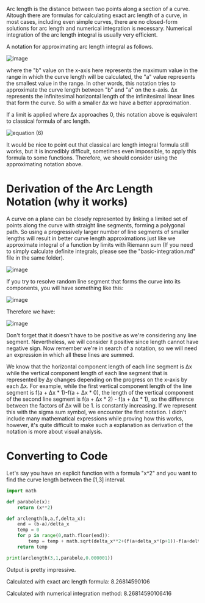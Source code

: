 Arc length is the distance between two points along a section of a curve. Altough there are formulas for calculating exact arc length of a curve, in most cases, including even simple curves, there are no closed-form solutions for arc length and numerical integration is necessary. Numerical integration of the arc length integral is usually very efficient.

A notation for approximating arc length integral as follows.

![image](https://github.com/user-attachments/assets/ab84e843-bedb-4632-84c7-9febdafc9add)


where the "b" value on the x-axis here represents the maximum value in the range in which the curve length will be calculated, the "a" value represents the smallest value in the range. In other words, this notation tries to approximate the curve length between "b" and "a" on the x-axis. Δx represents the infinitesimal horizontal length of the infinitesimal linear lines that form the curve. So with a smaller Δx we have a better approximation.

If a limit is applied where Δx approaches 0, this notation above is equivalent to classical formula of arc length.

![equation (6)](https://github.com/user-attachments/assets/1e862390-007a-4fa2-abac-974511af3a99)






It would be nice to point out that classical arc length integral formula still works, but it is incredibly difficult, sometimes even impossible, to apply this formula to some functions.
Therefore, we should consider using the approximating notation above.

# Derivation of the Arc Length Notation (why it works)
A curve on a plane can be closely represented by linking a limited set of points along the curve with straight line segments, forming a polygonal path.
So using a progressively larger number of line segments of smaller lengths will result in better curve length approximations just like we approximate integral of a function by limits with Riemann sum (If you need to simply calculate definite integrals, please see the "basic-integration.md" file in the same folder).

![image](https://github.com/user-attachments/assets/b8ea9b8a-c52e-4cef-b41a-27951cf72182)

If you try to resolve random line segment that forms the curve into its components, you will have something like this:

![image](https://github.com/user-attachments/assets/248e22c9-816b-4a83-87e2-3d9ad5e3ffd6)

Therefore we have:

![image](https://github.com/user-attachments/assets/3364facc-21aa-4e0c-a5c4-c5ff4fbcf218)


Don't forget that it doesn't have to be positive as we're considering any line segment. Nevertheless, we will consider it positive since length cannot have negative sign.
Now remember we're in search of a notation, so we will need an expression in which all these lines are summed.

We know that the horizontal component length of each line segment is Δx while the vertical component length of each line segment that is represented by Δy changes depending on the progress on the x-axis by each Δx. For example, while the first vertical component length of the line segment is f(a + Δx * 1)-f(a + Δx * 0), the length of the vertical component of the second line segment is f(a + Δx * 2) - f(a + Δx * 1), so the difference between the factors of Δx will be 1. is constantly increasing. If we represent this with the sigma sum symbol, we encounter the first notation. I didn't include many mathematical expressions while proving how this works, however, it's quite difficult to make such a explanation as derivation of the notation is more about visual analysis.

# Converting to Code
Let's say you have an explicit function with a formula "x^2" and you want to find the curve length between the [1,3] interval.
```python
import math

def parabole(x):
	return (x**2)

def arclength(b,a,f,delta_x):
	end = (b-a)/delta_x
	temp = 0
	for p in range(0,math.floor(end)):
		temp = temp + math.sqrt(delta_x**2+(f(a+delta_x*(p+1))-f(a+delta_x*p))**2)
	return temp

print(arclength(3,1,parabole,0.000001)) 
```
Output is pretty impressive.

Calculated with exact arc length formula:     8.26814590106 

Calculated with numerical integration method: 8.26814590106416
